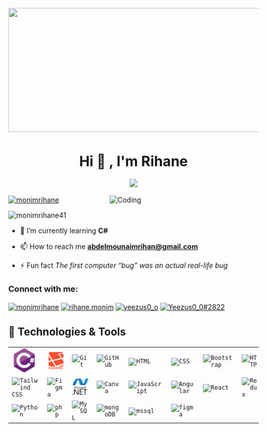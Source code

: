 <p align="center">
  <img src="https://i.imgur.com/7A5ZfPJ.gif" width="1280" height="250">
</p>


<h1 align="center">Hi 👋 , I'm Rihane</h1>
<p align="center">
  <a href="https://github.com/DenverCoder1/readme-typing-svg"><img src="https://readme-typing-svg.herokuapp.com?color=%2336BCF7&size=24&center=true&lines=I'm+Full+Stack+Web+Developer"></a>
</p>
<img align="right" alt="Coding" width="300" src="https://media.tenor.com/c8GRUKNYen4AAAAC/kanye-album-cover.gif">




<p align="left"> <a href="https://twitter.com/monimrihane" target="blank"><img src="https://img.shields.io/twitter/follow/monimrihane?logo=twitter&style=for-the-badge" alt="monimrihane" /></a> </p><p align="left"> <img src="https://komarev.com/ghpvc/?username=monimrihane41&label=Profile%20views&color=0e75b6&style=flat" alt="monimrihane41" /></p>

- 🌱 I’m currently learning **C#**

- 📫 How to reach me **abdelmounaimrihan@gmail.com**

- ⚡ Fun fact *The first computer “bug” was an actual real-life bug*

<h3 align="left">Connect with me:</h3>
<p align="left">
<a href="https://twitter.com/monimrihane" target="blank"><img align="center" src="https://raw.githubusercontent.com/rahuldkjain/github-profile-readme-generator/master/src/images/icons/Social/twitter.svg" alt="monimrihane" height="30" width="40" /></a>
<a href="https://fb.com/rihane.monim" target="blank"><img align="center" src="https://raw.githubusercontent.com/rahuldkjain/github-profile-readme-generator/master/src/images/icons/Social/facebook.svg" alt="rihane.monim" height="30" width="40" /></a>
<a href="https://instagram.com/yeezus0_o" target="blank"><img align="center" src="https://raw.githubusercontent.com/rahuldkjain/github-profile-readme-generator/master/src/images/icons/Social/instagram.svg" alt="yeezus0_o" height="30" width="40" /></a>
<a href="https://discord.gg/WAJjMaSq" target="blank"><img align="center" src="https://raw.githubusercontent.com/rahuldkjain/github-profile-readme-generator/master/src/images/icons/Social/discord.svg" alt="Yeezus0_0#2822" height="30" width="40" /></a>
</p>

## 🔧 Technologies & Tools
<div align="center" margin="0 10">
	<table>
		<tr>
      <td><code><img width="50" <img src="https://raw.githubusercontent.com/devicons/devicon/master/icons/csharp/csharp-original.svg" alt="csharp"  title="csharp"/></code></td>
			<td><code><img width="50" src="https://raw.githubusercontent.com/devicons/devicon/master/icons/laravel/laravel-plain-wordmark.svg" alt="laravel"  title="Laravel"/></code></td>
			<td><code><img width="50" src="https://user-images.githubusercontent.com/25181517/192108372-f71d70ac-7ae6-4c0d-8395-51d8870c2ef0.png" alt="Git" title="Git"/></code></td>
			<td><code><img width="50" src="https://user-images.githubusercontent.com/25181517/192108374-8da61ba1-99ec-41d7-80b8-fb2f7c0a4948.png" alt="GitHub" title="GitHub"/></code></td>
			<td><code><img width="50" src="https://user-images.githubusercontent.com/25181517/192158954-f88b5814-d510-4564-b285-dff7d6400dad.png" alt="HTML" title="HTML"/></code></td>
			<td><code><img width="50" src="https://user-images.githubusercontent.com/25181517/183898674-75a4a1b1-f960-4ea9-abcb-637170a00a75.png" alt="CSS" title="CSS"/></code></td>
			<td><code><img width="50" src="https://user-images.githubusercontent.com/25181517/183898054-b3d693d4-dafb-4808-a509-bab54cf5de34.png" alt="Bootstrap" title="Bootstrap"/></code></td>
      <td><code><img width="50" src="https://user-images.githubusercontent.com/25181517/192107854-765620d7-f909-4953-a6da-36e1ef69eea6.png" alt="HTTP" title="HTTP"/></code></td>
		</tr>
		<tr>
			<td><code><img width="50" src="https://user-images.githubusercontent.com/25181517/202896760-337261ed-ee92-4979-84c4-d4b829c7355d.png" alt="Tailwind CSS" title="Tailwind CSS"/></code></td>
			<td><code><img width="50" src="https://user-images.githubusercontent.com/25181517/189715289-df3ee512-6eca-463f-a0f4-c10d94a06b2f.png" alt="Figma" title="Figma"/></code></td>
			<td><code><img width="50" src="https://raw.githubusercontent.com/devicons/devicon/master/icons/dot-net/dot-net-original-wordmark.svg" alt="dotnet" title="dotnet"/></code></td>
			<td><code><img width="50" src="https://github.com/marwin1991/profile-technology-icons/assets/136815194/02494c7c-de6a-43a6-9293-6369696842ed" alt="Canva" title="Canva"/></code></td>
			<td><code><img width="50" src="https://user-images.githubusercontent.com/25181517/117447155-6a868a00-af3d-11eb-9cfe-245df15c9f3f.png" alt="JavaScript" title="JavaScript"/></code></td>
			<td><code><img width="50" src="https://user-images.githubusercontent.com/25181517/183890595-779a7e64-3f43-4634-bad2-eceef4e80268.png" alt="Angular" title="Angular"/></code></td>
			<td><code><img width="50" src="https://user-images.githubusercontent.com/25181517/183897015-94a058a6-b86e-4e42-a37f-bf92061753e5.png" alt="React" title="React"/></code></td>
      			<td><code><img width="50" src="https://user-images.githubusercontent.com/25181517/187896150-cc1dcb12-d490-445c-8e4d-1275cd2388d6.png" alt="Redux" title="Redux"/></code></td>
    </tr>
		<tr>
			<td><code><img width="50" src="https://user-images.githubusercontent.com/25181517/183423507-c056a6f9-1ba8-4312-a350-19bcbc5a8697.png" alt="Python" title="Python"/></code></td>
			<td><code><img width="50" src="https://user-images.githubusercontent.com/25181517/183570228-6a040b9f-3ddf-47a2-a201-743121dac664.png" alt="php" title="php"/></code></td>
			<td><code><img width="50" src="https://user-images.githubusercontent.com/25181517/183896128-ec99105a-ec1a-4d85-b08b-1aa1620b2046.png" alt="MySQL" title="MySQL"/></code></td>
			<td><code><img width="50" src="https://user-images.githubusercontent.com/25181517/182884177-d48a8579-2cd0-447a-b9a6-ffc7cb02560e.png" alt="mongoDB" title="mongoDB"/></code></td>
      <td><code><img width="50" src="https://www.svgrepo.com/show/303229/microsoft-sql-server-logo.svg" alt="mssql" title="mssql"/></code></td>
      			<td><code><img width="50" src="https://www.vectorlogo.zone/logos/figma/figma-icon.svg" alt="figma"  title="Figma"/></code></td>
		</tr>
	</table>
</div>

